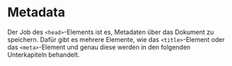 # Metadata

Der Job des `<head>`-Elements ist es, Metadaten über das Dokument zu speichern. Dafür gibt es mehrere Elemente, wie das `<title>`-Element oder das 
`<meta>`-Element und genau diese werden in den folgenden Unterkapiteln behandelt.